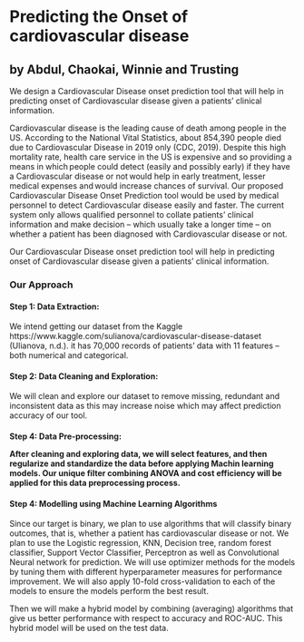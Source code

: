 <h1>Predicting the Onset of cardiovascular disease</h1>
<h2>by Abdul, Chaokai, Winnie and Trusting</h2>
<p>We design a Cardiovascular Disease onset prediction​ tool that will help in predicting onset of Cardiovascular disease given a patients’ clinical information. </p>
<p>Cardiovascular disease is the leading cause of death among people in the US. According to the National Vital Statistics, about 854,390 people died due to Cardiovascular Disease in 2019 only (CDC, 2019). Despite this high mortality rate, health care service in the US is expensive and so providing a means in which people could detect (easily and possibly early) if they have a Cardiovascular disease or not would help in early treatment, lesser medical expenses and would increase chances of survival. Our proposed Cardiovascular Disease Onset Prediction tool would be used by medical personnel to detect Cardiovascular disease easily and faster. The current system only allows qualified personnel to collate patients’ clinical information and make decision – which usually take a longer time – on whether a patient has been diagnosed with Cardiovascular disease or not.  </p>
<p>Our Cardiovascular Disease onset prediction​ tool will help in predicting onset of Cardiovascular disease given a patients’ clinical information. </p>

<h3>Our Approach</h3>
<h4>Step 1: Data Extraction:</h4>
<p>We intend getting our dataset from the Kaggle https://www.kaggle.com/sulianova/cardiovascular-disease-dataset (Ulianova, n.d.). it has 70,000 records of patients’ data with 11 features –both numerical and categorical.</p>
<h4> Step 2: Data Cleaning and Exploration:</h4> 
<p>
We will clean and explore our dataset to remove missing, redundant and inconsistent data as this may increase noise which may affect prediction accuracy of our tool.  
</p>
<h4> Step 4: Data Pre-processing: </>
<p>
After cleaning and exploring data, we will select features, and then regularize and standardize the data before applying Machin learning models. Our unique filter combining ANOVA and cost efficiency will be applied for this data preprocessing process. 
</p>
<h4>Step 4: Modelling using Machine Learning Algorithms</h4>
<p>
Since our target is binary, we plan to use algorithms that will classify binary outcomes, that is, whether a patient has cardiovascular disease or not. We plan to use the Logistic regression, KNN, Decision tree, random forest classifier, Support Vector Classifier, Perceptron as well as Convolutional Neural network for prediction. We will use optimizer methods for the models by tuning them with different hyperparameter measures for performance improvement. We will also apply 10-fold cross-validation to each of the models to ensure the models perform the best result. 
</p>
<p>Then we will make a hybrid model by combining (averaging) algorithms that give us better performance with respect to accuracy and ROC-AUC. This hybrid model will be used on the test data.</p>
